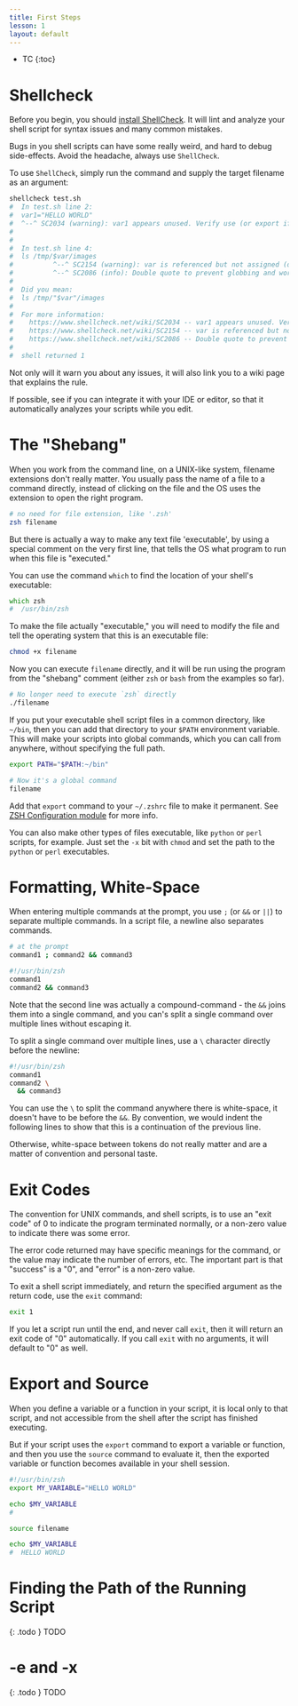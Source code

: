 ```yaml
---
title: First Steps
lesson: 1
layout: default
---
```


- TC
{:toc}

# Shellcheck

Before you begin, you should [install ShellCheck](https://github.com/koalaman/shellcheck?tab=readme-ov-file#installing). It will lint and analyze your shell script for syntax issues and many common mistakes.

Bugs in you shell scripts can have some really weird, and hard to debug side-effects. Avoid the headache, always use `ShellCheck`.

To use `ShellCheck`, simply run the command and supply the target filename as an argument:

```zsh
shellcheck test.sh
#  In test.sh line 2:
#  var1="HELLO WORLD"
#  ^--^ SC2034 (warning): var1 appears unused. Verify use (or export if used externally).
#
#
#  In test.sh line 4:
#  ls /tmp/$var/images
#          ^--^ SC2154 (warning): var is referenced but not assigned (did you mean 'var1'?).
#          ^--^ SC2086 (info): Double quote to prevent globbing and word splitting.
#
#  Did you mean:
#  ls /tmp/"$var"/images
#
#  For more information:
#    https://www.shellcheck.net/wiki/SC2034 -- var1 appears unused. Verify use (...
#    https://www.shellcheck.net/wiki/SC2154 -- var is referenced but not assigne...
#    https://www.shellcheck.net/wiki/SC2086 -- Double quote to prevent globbing ...
#
#  shell returned 1
```

Not only will it warn you about any issues, it will also link you to a wiki page that explains the rule.

If possible, see if you can integrate it with your IDE or editor, so that it automatically analyzes your scripts while you edit.

# The "Shebang"

When you work from the command line, on a UNIX-like system, filename extensions don't really matter. You usually pass the name of a file to a command directly, instead of clicking on the file and the OS uses the extension to open the right program.

```zsh
# no need for file extension, like '.zsh'
zsh filename
```

But there is actually a way to make any text file 'executable', by using a special comment on the very first line, that tells the OS what program to run when this file is "executed."

You can use the command `which` to find the location of your shell's executable:

```zsh
which zsh
#  /usr/bin/zsh
```

To make the file actually "executable," you will need to modify the file and tell the operating system that this is an executable file:

```zsh
chmod +x filename
```

Now you can execute `filename` directly, and it will be run using the program from the "shebang" comment (either `zsh` or `bash` from the examples so far).

```zsh
# No longer need to execute `zsh` directly
./filename
```

If you put your executable shell script files in a common directory, like `~/bin`, then you can add that directory to your `$PATH` environment variable. This will make your scripts into global commands, which you can call from anywhere, without specifying the full path.

```zsh
export PATH="$PATH:~/bin"

# Now it's a global command
filename
```

Add that `export` command to your `~/.zshrc` file to make it permanent. See [ZSH Configuration module](./zsh_configuration) for more info.

You can also make other types of files executable, like `python` or `perl` scripts, for example. Just set the `-x` bit with `chmod` and set the path to the `python` or `perl` executables.


# Formatting, White-Space

When entering multiple commands at the prompt, you use `;` (or `&&` or `||`) to separate multiple commands. In a script file, a newline also separates commands.

```zsh
# at the prompt
command1 ; command2 && command3
```

```zsh
#!/usr/bin/zsh
command1
command2 && command3
```

Note that the second line was actually a compound-command - the `&&` joins them into a single command, and you can's split a single command over multiple lines without escaping it.

To split a single command over multiple lines, use a `\` character directly before the newline:


```zsh
#!/usr/bin/zsh
command1
command2 \
  && command3
```

You can use the `\` to split the command anywhere there is white-space, it doesn't have to be before the `&&`. By convention, we would indent the following lines to show that this is a continuation of the previous line.

Otherwise, white-space between tokens do not really matter and are a matter of convention and personal taste.

# Exit Codes

The convention for UNIX commands, and shell scripts, is to use an "exit code" of 0 to indicate the program terminated normally, or a non-zero value to indicate there was some error.

The error code returned may have specific meanings for the command, or the value may indicate the number of errors, etc. The important part is that "success" is a "0", and "error" is a non-zero value.

To exit a shell script immediately, and return the specified argument as the return code, use the `exit` command:

```zsh
exit 1
```

If you let a script run until the end, and never call `exit`, then it will return an exit code of "0" automatically. If you call `exit` with no arguments, it will default to "0" as well.

# Export and Source

When you define a variable or a function in your script, it is local only to that script, and not accessible from the shell after the script has finished executing.

But if your script uses the `export` command to export a variable or function, and then you use the `source` command to evaluate it, then the exported variable or function becomes available in your shell session.

```zsh
#!/usr/bin/zsh
export MY_VARIABLE="HELLO WORLD"
```

```zsh
echo $MY_VARIABLE
#

source filename

echo $MY_VARIABLE
#  HELLO WORLD
```

# Finding the Path of the Running Script

{: .todo }
TODO

# -e and -x

{: .todo }
TODO
